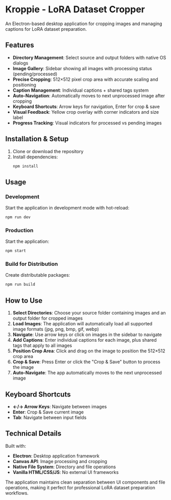 # Kroppie - LoRA Dataset Cropper

An Electron-based desktop application for cropping images and managing captions for LoRA dataset preparation.

## Features

- **Directory Management**: Select source and output folders with native OS dialogs
- **Image Gallery**: Sidebar showing all images with processing status (pending/processed)
- **Precise Cropping**: 512×512 pixel crop area with accurate scaling and positioning
- **Caption Management**: Individual captions + shared tags system
- **Auto-Navigation**: Automatically moves to next unprocessed image after cropping
- **Keyboard Shortcuts**: Arrow keys for navigation, Enter for crop & save
- **Visual Feedback**: Yellow crop overlay with corner indicators and size label
- **Progress Tracking**: Visual indicators for processed vs pending images

## Installation & Setup

1. Clone or download the repository
2. Install dependencies:
   ```bash
   npm install
   ```

## Usage

### Development
Start the application in development mode with hot-reload:
```bash
npm run dev
```

### Production
Start the application:
```bash
npm start
```

### Build for Distribution
Create distributable packages:
```bash
npm run build
```

## How to Use

1. **Select Directories**: Choose your source folder containing images and an output folder for cropped images
2. **Load Images**: The application will automatically load all supported image formats (jpg, png, bmp, gif, webp)
3. **Navigate**: Use arrow keys or click on images in the sidebar to navigate
4. **Add Captions**: Enter individual captions for each image, plus shared tags that apply to all images
5. **Position Crop Area**: Click and drag on the image to position the 512×512 crop area
6. **Crop & Save**: Press Enter or click the "Crop & Save" button to process the image
7. **Auto-Navigate**: The app automatically moves to the next unprocessed image

## Keyboard Shortcuts

- **←/→ Arrow Keys**: Navigate between images
- **Enter**: Crop & Save current image
- **Tab**: Navigate between input fields

## Technical Details

Built with:
- **Electron**: Desktop application framework
- **Canvas API**: Image processing and cropping
- **Native File System**: Directory and file operations
- **Vanilla HTML/CSS/JS**: No external UI frameworks

The application maintains clean separation between UI components and file operations, making it perfect for professional LoRA dataset preparation workflows.